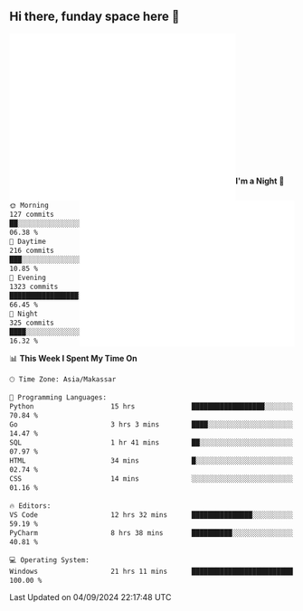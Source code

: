 ## Hi there, funday space here 🚀

<img align="left" width="400" alt="🌞" src="https://raw.githubusercontent.com/fhasnur/fhasnur/master/general.svg?token=ATQS65TR7ETTG5RLJUDIDBLBN34HE">
<img align="right" width="380" alt="🌞" src="https://raw.githubusercontent.com/fhasnur/fhasnur/master/statistics.svg?token=ATQS65TR7ETTG5RLJUDIDBLBN34HE">

<br><br><br><br><br><br><br><br><br><br><br><br><br><br>

<!--START_SECTION:waka-->
**I'm a Night 🦉** 

```text
🌞 Morning                127 commits         ██░░░░░░░░░░░░░░░░░░░░░░░   06.38 % 
🌆 Daytime                216 commits         ███░░░░░░░░░░░░░░░░░░░░░░   10.85 % 
🌃 Evening                1323 commits        █████████████████░░░░░░░░   66.45 % 
🌙 Night                  325 commits         ████░░░░░░░░░░░░░░░░░░░░░   16.32 % 
```


📊 **This Week I Spent My Time On** 

```text
🕑︎ Time Zone: Asia/Makassar

💬 Programming Languages: 
Python                   15 hrs              ██████████████████░░░░░░░   70.84 % 
Go                       3 hrs 3 mins        ████░░░░░░░░░░░░░░░░░░░░░   14.47 % 
SQL                      1 hr 41 mins        ██░░░░░░░░░░░░░░░░░░░░░░░   07.97 % 
HTML                     34 mins             █░░░░░░░░░░░░░░░░░░░░░░░░   02.74 % 
CSS                      14 mins             ░░░░░░░░░░░░░░░░░░░░░░░░░   01.16 % 

🔥 Editors: 
VS Code                  12 hrs 32 mins      ███████████████░░░░░░░░░░   59.19 % 
PyCharm                  8 hrs 38 mins       ██████████░░░░░░░░░░░░░░░   40.81 % 

💻 Operating System: 
Windows                  21 hrs 11 mins      █████████████████████████   100.00 % 
```


 Last Updated on 04/09/2024 22:17:48 UTC
<!--END_SECTION:waka-->
